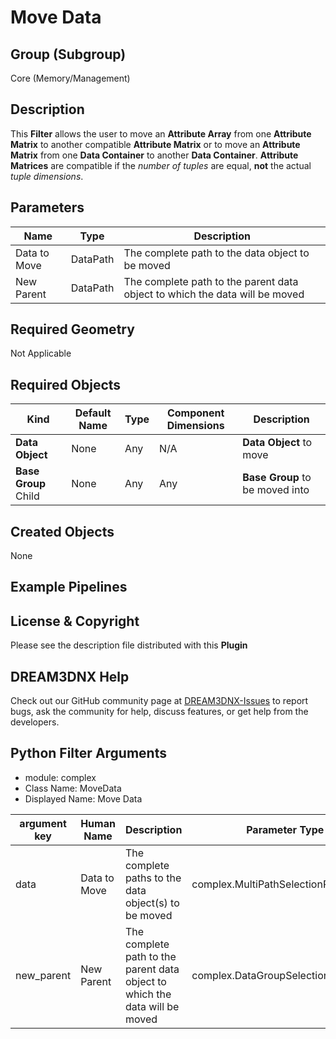 # Move Data


## Group (Subgroup) ##

Core (Memory/Management)

## Description ##

This **Filter** allows the user to move an **Attribute Array** from one **Attribute Matrix** to another compatible **Attribute Matrix** or to move an **Attribute Matrix** from one **Data Container** to another **Data Container**. **Attribute Matrices** are compatible if the _number of tuples_ are equal, **not** the actual _tuple dimensions_. 

## Parameters ##

| Name | Type | Description |
|------|------| ----------- |
| Data to Move | DataPath | The complete path to the data object to be moved |
| New Parent | DataPath | The complete path to the parent data object to which the data will be moved |

## Required Geometry ##

Not Applicable

## Required Objects ##

| Kind | Default Name | Type | Component Dimensions | Description |
|------|--------------|------|----------------------|-------------|
| **Data Object** | None | Any | N/A | **Data Object** to move |
| **Base Group** Child | None | Any | Any | **Base Group** to be moved into |

## Created Objects ##

None

## Example Pipelines ##



## License & Copyright ##

Please see the description file distributed with this **Plugin**

## DREAM3DNX Help

Check out our GitHub community page at [DREAM3DNX-Issues](https://github.com/BlueQuartzSoftware/DREAM3DNX-Issues) to report bugs, ask the community for help, discuss features, or get help from the developers.

## Python Filter Arguments

+ module: complex
+ Class Name: MoveData
+ Displayed Name: Move Data

| argument key | Human Name | Description | Parameter Type |
|--------------|------------|-------------|----------------|
| data | Data to Move | The complete paths to the data object(s) to be moved | complex.MultiPathSelectionParameter |
| new_parent | New Parent | The complete path to the parent data object to which the data will be moved | complex.DataGroupSelectionParameter |

